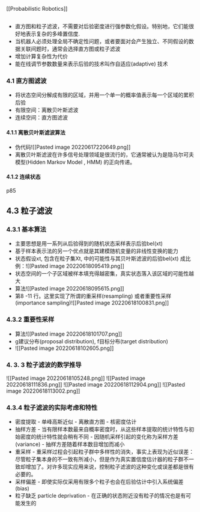 [[Probabilistic Robotics]]
```toc
```

- 直方图和粒子滤波，不需要对后验密度进行强参数化假设。特别地，它们能很好地表示复杂的多峰置信度.
- 当机器人必须处理全局不确定性问题，或者要面对会产生独立、不同假设的数据关联间题时，通常会选择直方图或粒子滤波
- 增加计算复杂性为代价
- 能在线调节参数数量来表示后验的技术叫作自适应(adaptive) 技术


### 4.1 直方图滤波
- 将状态空间分解成有限的区域，并用一个单一的概率值表示每一个区域的累积后验
- 有限空间：离散贝叶斯滤波
- 连续空间：直方图滤波

#### 4.1.1 离散贝叶斯滤波算法
- 伪代码![[Pasted image 20220617220649.png]]
- 离散贝叶斯滤波在许多信号处理领域是很流行的，它通常被认为是隐马尔可夫模型(Hidden Markov Model , HMM) 的正向传递。

#### 4.1.2 连续状态
p85


## 4.3 粒子滤波
### 4.3.1 基本算法
- 主要思想是用一系列从后验得到的随机状态采样表示后验bel(xt)
- 基于样本表示法的另一个优点就是其建模随机变量的非线性变换的能力
- 状态假设xt, 包含在粒子集Xt, 中的可能性与其贝叶斯滤波的后验bel(xt) 成比例：![[Pasted image 20220618095419.png]]
- 状态空间的一个子区域被样本填充得越密集，真实状态落入该区域的可能性越大
- 算法![[Pasted image 20220618095615.png]]
- 第8 -11 行。这里实现了所谓的重采样(resampling) 或者重要性采样(importance sampling)![[Pasted image 20220618100831.png]]

### 4.3.2 重要性采样
- 算法![[Pasted image 20220618101707.png]]
- g建议分布(proposal distribution), f目标分布(target distribution)
- ![[Pasted image 20220618102605.png]]

### 4. 3. 3 粒子滤波的数学推导
![[Pasted image 20220618105248.png]]
![[Pasted image 20220618111836.png]]
![[Pasted image 20220618112904.png]]
![[Pasted image 20220618113002.png]]


### 4.3.4 粒子滤波的实际考虑和特性
- 密度提取
		- 单峰高斯近似
		- 离散直方图
		- 核密度估计
- 抽样方差
		- 当有限样本数最来自概率密度时，从这些样本提取的统计特性与初始密度的统计特性就会稍有不同
		- 因随机采样引起的变化称为采样方差(variance)
		- 抽样方差随着样本数目增加而减小
- 重采样
		- 重采样过程会引起粒子群中多样性的消失，事实上表现为近似误差：尽管粒子集本身的不一致有所减小，但是作为真实置信度估计器的粒子群不一致却增加了。对许多现实应用来说，控制粒子滤波的这种变化或误差都是很有必要的。
- 采样偏差
		- 即使实际仅采用有限多个粒子也会在后验估计中引入系统偏差(bias)
- 粒子缺乏 particle deprivation
		- 在正确的状态附近没有粒子的情况也是有可能发生的
